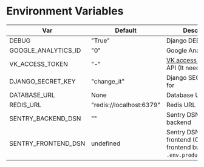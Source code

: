 Environment Variables
=====================

Var | Default | Description
----|---------|----
DEBUG | "True" | Django DEBUG mode
GOOGLE_ANALYTICS_ID | "0" | Google Analytics ID
VK_ACCESS_TOKEN | "-" | [VK access token](get_vk_access_token.md) for VK API (It needs for test)
DJANGO_SECRET_KEY | "change_it" | Django SECRET_KEY for
DATABASE_URL | None | Database URL
REDIS_URL | "redis://localhost:6379" | Redis URL
SENTRY_BACKEND_DSN | "" | Sentry DSN for backend
SENTRY_FRONTEND_DSN | undefined | Sentry DSN for frontend (Only for frontend build, locate in `.env.production.local`)
